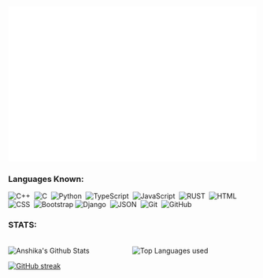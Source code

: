 <div align="center">
	<br>
	<a href="https://raw.githubusercontent.com/Rishi-Sharma2002/tree/main/readme.md">
		<img src="header.svg" >
	</a>
	<br>

</div>



### Languages Known: <br>
![C++](https://img.shields.io/badge/C%2B%2B-00599C?style=for-the-badge&logo=c%2B%2B&logoColor=FFA518)&nbsp;
![C](https://img.shields.io/badge/-C-05122A?style=for-the-badge&logo=C&logoColor=A8B9CC)&nbsp;
![Python](https://img.shields.io/badge/-Python-05122A?style=for-the-badge&logo=python)&nbsp;
![TypeScript](https://img.shields.io/badge/-Python-05122A?style=for-the-badge&logo=typescript)&nbsp;
![JavaScript](https://img.shields.io/badge/-JavaScript-05122A?style=for-the-badge&logo=javascript)&nbsp;
![RUST](https://img.shields.io/badge/Rust-black?style=for-the-badge&logo=rust&logoColor=#E57324)&nbsp;
![HTML](https://img.shields.io/badge/-HTML-05122A?style=for-the-badge&logo=HTML5)&nbsp;
![CSS](https://img.shields.io/badge/-CSS-05122A?style=for-the-badge&logo=CSS3&logoColor=1572B6)&nbsp;
![Bootstrap](https://img.shields.io/badge/-Bootstrap-05122A?style=for-the-badge&logo=bootstrap&logoColor=563D7C)
![Django](https://img.shields.io/badge/-Django-05122A?style=for-the-badge&logo=django&logoColor=092E20)&nbsp;
![JSON](https://img.shields.io/badge/json-5E5C5C?style=for-the-badge&logo=json&logoColor=black)&nbsp;
![Git](https://img.shields.io/badge/-Git-05122A?style=for-the-badge&logo=git)&nbsp;
![GitHub](https://img.shields.io/badge/-GitHub-05122A?style=for-the-badge&logo=github)&nbsp;

### STATS:
<br>
<img align="left" alt="Anshika's Github Stats" src="https://github-readme-stats.vercel.app/api?username=Rishi-Sharma2002&&show_icons=true&theme=dark" width="50%" />

<img alt="Top Languages used" src="https://github-readme-stats.vercel.app/api/top-langs/?username=Rishi-Sharma2002&layout=compact&theme=dark" width="50%"/>

[![GitHub streak](https://github-readme-streak-stats.herokuapp.com/?user=Rishi-Sharma2002&theme=highcontrast)](https://github.com/DenverCoder1/github-readme-streak-stats)

